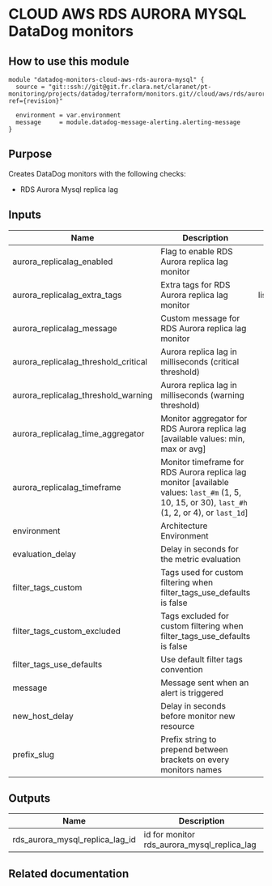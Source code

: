 # CLOUD AWS RDS AURORA MYSQL DataDog monitors

## How to use this module

```
module "datadog-monitors-cloud-aws-rds-aurora-mysql" {
  source = "git::ssh://git@git.fr.clara.net/claranet/pt-monitoring/projects/datadog/terraform/monitors.git//cloud/aws/rds/aurora/mysql?ref={revision}"

  environment = var.environment
  message     = module.datadog-message-alerting.alerting-message
}

```

## Purpose

Creates DataDog monitors with the following checks:

- RDS Aurora Mysql replica lag

## Inputs

| Name | Description | Type | Default | Required |
|------|-------------|:----:|:-----:|:-----:|
| aurora\_replicalag\_enabled | Flag to enable RDS Aurora replica lag monitor | string | `"true"` | no |
| aurora\_replicalag\_extra\_tags | Extra tags for RDS Aurora replica lag monitor | list(string) | `[]` | no |
| aurora\_replicalag\_message | Custom message for RDS Aurora replica lag monitor | string | `""` | no |
| aurora\_replicalag\_threshold\_critical | Aurora replica lag in milliseconds (critical threshold) | string | `"200"` | no |
| aurora\_replicalag\_threshold\_warning | Aurora replica lag in milliseconds (warning threshold) | string | `"100"` | no |
| aurora\_replicalag\_time\_aggregator | Monitor aggregator for RDS Aurora replica lag [available values: min, max or avg] | string | `"avg"` | no |
| aurora\_replicalag\_timeframe | Monitor timeframe for RDS Aurora replica lag monitor [available values: `last_#m` (1, 5, 10, 15, or 30), `last_#h` (1, 2, or 4), or `last_1d`] | string | `"last_5m"` | no |
| environment | Architecture Environment | string | n/a | yes |
| evaluation\_delay | Delay in seconds for the metric evaluation | string | `"900"` | no |
| filter\_tags\_custom | Tags used for custom filtering when filter_tags_use_defaults is false | string | `"*"` | no |
| filter\_tags\_custom\_excluded | Tags excluded for custom filtering when filter_tags_use_defaults is false | string | `""` | no |
| filter\_tags\_use\_defaults | Use default filter tags convention | string | `"true"` | no |
| message | Message sent when an alert is triggered | string | n/a | yes |
| new\_host\_delay | Delay in seconds before monitor new resource | string | `"300"` | no |
| prefix\_slug | Prefix string to prepend between brackets on every monitors names | string | `""` | no |

## Outputs

| Name | Description |
|------|-------------|
| rds\_aurora\_mysql\_replica\_lag\_id | id for monitor rds_aurora_mysql_replica_lag |

## Related documentation
